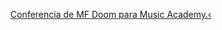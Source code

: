 ---
layout: post
wordpress_id: 1325
wordpress_url: http://noesbueno.com/archives/1325
date: '2011-11-08 15:31:49 -0600'
date_gmt: '2011-11-08 20:31:49 -0600'
body: |
  <p><a href="http://www.andamosarmados.com/?p=108176">Conferencia de MF Doom para Music Academy.‹</a></p>
---
